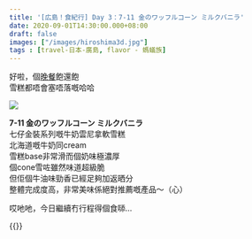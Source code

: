 ```yaml
---
title: '[広島！食紀行] Day 3：7-11 金のワッフルコーン ミルクバニラ'
date: 2020-09-01T14:30:00.000+08:00
draft: false
images: ["/images/hiroshima3d.jpg"]
tags : [travel-日本-廣島, flavor - 螞蟻族]
---
```


好啦，個[晚餐](https://hidie.net/hiroshima3c/)飽還飽  
雪糕都唔會塞唔落嘅哈哈   

![](/images/hiroshima3d.jpg)

**7-11 金のワッフルコーン ミルクバニラ**  
七仔金裝系列嘅牛奶雲尼拿軟雪糕  
北海道嘅牛奶同cream  
雪糕base非常滑而個奶味極濃厚  
個cone雪咗雖然味道超級脆  
但佢個牛油味勁香已經足夠加返晒分  
整體完成度高，非常美味係絕對推薦嘅產品～（心）  
  
  
哎吔吔，今日繼續冇行程得個食𠻹...  

{{<hiroshima>}}
